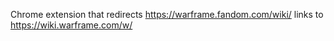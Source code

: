 Chrome extension that redirects https://warframe.fandom.com/wiki/ links to https://wiki.warframe.com/w/
